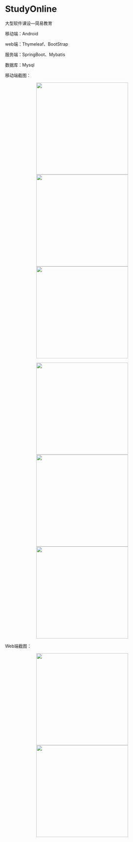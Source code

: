 # StudyOnline
大型软件课设—简易教育



移动端：Android

web端：Thymeleaf、BootStrap

服务端：SpringBoot、Mybatis

数据库：Mysql


移动端截图：
<p float="left"  align="center">
<img src="https://github.com/CharlesKinx/StudyOnline/blob/master/%E9%A1%B9%E7%9B%AE%E6%88%AA%E5%9B%BE/05F5669C2ED60F9825170487226CA82B.jpg" width="300px">

<img src="https://github.com/CharlesKinx/StudyOnline/blob/master/%E9%A1%B9%E7%9B%AE%E6%88%AA%E5%9B%BE/610381F6CFAAE42161B12085574106ED.jpg" width="300px">
<img src="https://github.com/CharlesKinx/StudyOnline/blob/master/%E9%A1%B9%E7%9B%AE%E6%88%AA%E5%9B%BE/82C4DD3B222EC27B5A5D61BBCD9A4145.jpg" width="300px">
</p>


<p float="left"  align="center">
<img src="https://github.com/CharlesKinx/StudyOnline/blob/master/%E9%A1%B9%E7%9B%AE%E6%88%AA%E5%9B%BE/8FF3409407AFF8CBF901C0864F16A3D1.jpg" width="300px">

<img src="https://github.com/CharlesKinx/StudyOnline/blob/master/%E9%A1%B9%E7%9B%AE%E6%88%AA%E5%9B%BE/FF800FD12C488DE988F8D085E0C3ADCF.jpg" width="300px">
<img src="https://github.com/CharlesKinx/StudyOnline/blob/master/%E9%A1%B9%E7%9B%AE%E6%88%AA%E5%9B%BE/CAAA095737DDC430BADA0EFA9F6C18C6.jpg" width="300px">
</p>


Web端截图：

<p float="left"  align="center">
<img src="https://github.com/CharlesKinx/StudyOnline/blob/master/%E9%A1%B9%E7%9B%AE%E6%88%AA%E5%9B%BE/1.jpg" width="300px">
<img src="https://github.com/CharlesKinx/StudyOnline/blob/master/%E9%A1%B9%E7%9B%AE%E6%88%AA%E5%9B%BE/3.png" width="300px">
</p>









